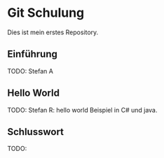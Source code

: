 # Git Schulung

Dies ist mein erstes Repository. 

## Einführung
TODO: Stefan A

## Hello World
TODO: Stefan R: hello world Beispiel in C# und java.

## Schlusswort
TODO: 